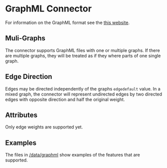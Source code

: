 # GraphML Connector

For information on the GraphML format see the [this website](http://graphml.graphdrawing.org/).

## Muli-Graphs

The connector supports GraphML files with one or multiple graphs. If there are multiple graphs, they will be treated as if they where parts of one single graph.

## Edge Direction

Edges may be directed independently of the graphs `edgedefault` value. In a mixed graph, the connector will represent undirected edges by two directed edges with opposite direction and half the original weight.

## Attributes

Only edge weights are supported yet.

## Examples

The files in [/data/graphml](../../data/graphml) show examples of the features that are supported.

